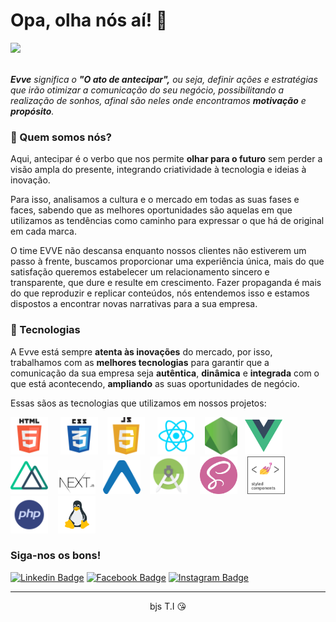 # Opa, olha nós aí! 👋

<img src="https://www.evvecomunicacao.com.br/_next/static/media/BANNER_QUEM_SOMOS_FULL.628e47810aba8a0d962f0bb5930ad8fd.jpg"/>

<br />
<br />

_**Evve** significa o **"O ato de antecipar",** ou seja, definir ações e estratégias que irão otimizar a comunicação do seu negócio, possibilitando a realização de sonhos, afinal são neles onde encontramos **motivação** e **propósito**._

### 🙂 Quem somos nós?

Aqui, antecipar é o verbo que nos permite **olhar para o futuro** sem perder a visão ampla do presente, integrando criatividade à tecnologia e ideias à inovação.

Para isso, analisamos a cultura e o mercado em todas as suas fases e faces, sabendo que as melhores oportunidades são aquelas em que utilizamos as tendências como caminho para expressar o que há de original em cada marca.

O time EVVE não descansa enquanto nossos clientes não estiverem um passo à frente, buscamos proporcionar uma experiência única, mais do que satisfação queremos estabelecer um relacionamento sincero e transparente, que dure e resulte em crescimento. Fazer propaganda é mais do que reproduzir e replicar conteúdos, nós entendemos isso e estamos dispostos a encontrar novas narrativas para a sua empresa.

### 🚀 Tecnologias

A Evve está sempre **atenta às inovações** do mercado, por isso, trabalhamos com as **melhores tecnologias** para garantir que a comunicação da sua empresa seja **autêntica**, **dinâmica** e **integrada** com o que está acontecendo, **ampliando** as suas oportunidades de negócio.

Essas sãos as tecnologias que utilizamos em nossos projetos:

<img src="../github_readme_images/html.png" width="60px"/> &nbsp; &nbsp; <img src="../github_readme_images/css.png" width="60px"/> &nbsp; &nbsp;<img src="../github_readme_images/js.png" width="60px"/> &nbsp; &nbsp; <img src="../github_readme_images/react.png" width="60px"/> &nbsp; &nbsp;<img src="../github_readme_images/node.png" height="60px"/>&nbsp; &nbsp;<img src="../github_readme_images/vue.js.png" height="60px" width="60px"/> &nbsp; &nbsp;<img src="../github_readme_images/nuxtjs.png" width="60px"/> &nbsp; &nbsp;<img src="../github_readme_images/nextjs.png" width="60px"/>&nbsp; &nbsp;<img src="../github_readme_images/expo.png" width="60px"/> &nbsp; &nbsp;<img src="../github_readme_images/android.png" width="60px"/> &nbsp; &nbsp; <img src="../github_readme_images/sass.png" width="60px"/>&nbsp; &nbsp; <img src="../github_readme_images/styled-components.png" width="60px"/>&nbsp; &nbsp;<img src="../github_readme_images/php.png" width="60px"/>&nbsp; &nbsp; <img src="../github_readme_images/linux.png" width="60px"/>

### Siga-nos os bons!

[![Linkedin Badge](https://img.shields.io/badge/-LinkedIn-blue?style=flat-square&logo=Linkedin&logoColor=white)](https://www.linkedin.com/company/evve-comunica%C3%A7%C3%A3o) [![Facebook Badge](https://img.shields.io/badge/-Facebook-blue?style=flat-square&logo=Facebook&logoColor=white)](https://web.facebook.com/EvveComunicacao) [![Instagram Badge](https://img.shields.io/badge/-Instagram-E4405F?style=flat-square&logo=Instagram&logoColor=white)](hhttps://www.instagram.com/evvecomunicacao/)

<hr />

<p style="text-align:center">
bjs T.I 😘
</p>

